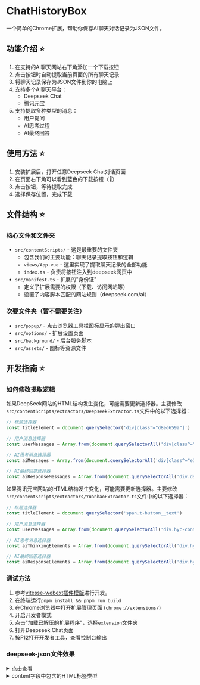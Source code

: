 # ChatHistoryBox

一个简单的Chrome扩展，帮助你保存AI聊天对话记录为JSON文件。

## 功能介绍 ⭐
1. 在支持的AI聊天网站右下角添加一个下载按钮
2. 点击按钮时自动提取当前页面的所有聊天记录
3. 将聊天记录保存为JSON文件到你的电脑上
4. 支持多个AI聊天平台：
   - Deepseek Chat
   - 腾讯元宝
5. 支持提取多种类型的消息：
   - 用户提问
   - AI思考过程
   - AI最终回答

## 使用方法 ⭐
1. 安装扩展后，打开任意Deepseek Chat对话页面
2. 在页面右下角可以看到蓝色的下载按钮（💾）
3. 点击按钮，等待提取完成
4. 选择保存位置，完成下载

## 文件结构 ⭐

### 核心文件和文件夹
- `src/contentScripts/` - 这是最重要的文件夹
  - 包含我们的主要功能：聊天记录提取按钮和逻辑
  - `views/App.vue` - 这里实现了提取聊天记录的全部功能
  - `index.ts` - 负责将按钮注入到deepseek网页中
- `src/manifest.ts` - 扩展的"身份证"
  - 定义了扩展需要的权限（下载、访问网站等）
  - 设置了内容脚本匹配的网站规则（deepseek.com/ai）

### 次要文件夹（暂不需要关注）
  - `src/popup/` - 点击浏览器工具栏图标显示的弹出窗口
  - `src/options/` - 扩展设置页面
  - `src/background/` - 后台服务脚本
  - `src/assets/` - 图标等资源文件

## 开发指南 ⭐

### 如何修改提取逻辑
如果DeepSeek网站的HTML结构发生变化，可能需要更新选择器。主要修改`src/contentScripts/extractors/DeepseekExtractor.ts`文件中的以下选择器：

```javascript
// 标题选择器
const titleElement = document.querySelector('div[class^="d8ed659a"]')

// 用户消息选择器
const userMessages = Array.from(document.querySelectorAll('div[class^="fbb"]'))

// AI思考消息选择器
const aiMessages = Array.from(document.querySelectorAll('div[class^="e16"]'))

// AI最终回答选择器
const aiResponseMessages = Array.from(document.querySelectorAll('div.ds-markdown.ds-markdown--block'))
```

如果腾讯元宝网站的HTML结构发生变化，可能需要更新选择器。主要修改`src/contentScripts/extractors/YuanbaoExtractor.ts`文件中的以下选择器：

```javascript
// 标题选择器
const titleElement = document.querySelector('span.t-button__text')

// 用户消息选择器
const userMessages = Array.from(document.querySelectorAll('div.hyc-content-text'))

// AI思考消息选择器
const aiThinkingElements = Array.from(document.querySelectorAll('div.hyc-component-reasoner__think-content'))

// AI最终回答选择器
const aiResponseElements = Array.from(document.querySelectorAll('div.hyc-component-reasoner__text'))
```

### 调试方法
1. 参考[vitesse-webext插件模版](https://github.com/antfu-collective/vitesse-webext)进行开发。
2. 在终端运行`pnpm install && pnpm run build`
3. 在Chrome浏览器中打开扩展管理页面 (`chrome://extensions/`)
4. 开启开发者模式
5. 点击"加载已解压的扩展程序"，选择`extension`文件夹
6. 打开Deepseek Chat页面
7. 按F12打开开发者工具，查看控制台输出

### deepseek-json文件效果
<details>
<summary>点击查看</summary>

```json
{
  "title": "微信公众号文章的网址是什么",
  "url": "https://chat.deepseek.com/a/chat/s/014e5956-cfc3-4ae9-9223-fb33b97a4070",
  "messages": [
    {
      "id": "user-0",
      "role": "user",
      "content": "微信公众号文章的网址是什么"
    },
    {
      "id": "ai-response-0",
      "role": "assistant",
      "content": "<p>服务器繁忙，请稍后再试。</p>",
      "rawText": "服务器繁忙，请稍后再试。"
    },
    {
      "id": "user-1",
      "role": "user",
      "content": "《微信公众号文章的网址是什么》"
    },
    {
      "id": "ai-thinking-1",
      "role": "thinking",
      "content": "好的，用户问微信公众号文章的网址是什么。首先，我需要确定用户的具体需求。微信公众号文章的链接通常以mp.weixin.qq.com开头，后面跟着一串参数。但用户可能不知道如何获取这些链接，或者他们可能遇到了什么问题。\n\n\n\n接下来，我得考虑用户为什么会问这个问题。可能的情况是，他们想分享自己的文章链接，或者想保存别人的文章链接，但不知道在哪里找到。也有可能是他们遇到了链接无法打开的问题，需要确认正确的格式。\n\n\n\n然后，我需要确认微信公众号文章的链接结构。通常，文章的URL是https://mp.weixin.qq.com/s/后面跟着随机字符。例如，用户可能看到的是这样的链接。不过，有时候用户可能复制了错误的链接，比如从微信内部打开时显示的临时链接，这种链接可能有时效性，过期后无法访问。\n\n\n\n另外，需要注意微信公众号文章的一些限制。比如，未认证的公众号文章可能无法被搜索引擎收录，或者只能在微信内部分享。用户可能误以为这些链接有问题，但其实这是正常现象。此外，原创文章可能有不同的处理方式，比如需要授权才能转载。\n\n\n\n用户可能还关心如何正确获取文章的永久链接。这时候需要指导他们通过公众号后台或者文章详情页获取正确的URL。同时，提醒他们注意链接的有效性，避免使用临时链接。\n\n\n\n还需要考虑用户是否有其他深层需求。比如，他们可能想将文章嵌入到自己的网站中，或者进行数据分析，这时候需要告知他们微信的限制，比如只能在微信内打开，无法直接外部访问。\n\n\n\n最后，总结回答时要清晰列出链接结构、获取方法以及常见问题，确保用户能全面理解。同时，使用友好的语气，避免使用过于专业的术语，让用户容易理解。"
    },
    {
      "id": "ai-response-1",
      "role": "assistant",
      "content": "<p>微信公众号文章的网址通常以 <code>https://mp.weixin.qq.com/s/</code> 开头，后跟一串由字母和数字组成的随机字符，例如：</p><div class=\"md-code-block\"><div class=\"md-code-block-banner-wrap\"><div class=\"md-code-block-banner\"><div class=\"md-code-block-infostring\"></div><div class=\"md-code-block-action\"><div class=\"ds-markdown-code-copy-button\">复制</div></div></div></div><pre>https://mp.weixin.qq.com/s/AbcDefGhiJklMnoPqRsTuV</pre></div><h3>注意事项：</h3><ol start=\"1\"><li><p><strong>如何获取链接</strong>：</p><ul><li><p>在微信内打开文章 → 点击右上角菜单（三个点）→ 选择“复制链接”。</p></li><li><p>通过公众号后台（电脑端）的文章管理</p></li></ul></li></ol>",
      "rawText": "微信公众号文章的网址通常以 https://mp.weixin.qq.com/s/ 开头，后跟一串由字母和数字组成的随机字符，例如：复制https://mp.weixin.qq.com/s/AbcDefGhiJklMnoPqRsTuV注意事项：如何获取链接：在微信内打开文章 → 点击右上角菜单（三个点）→ 选择“复制链接”。通过公众号后台（电脑端）的文章管理"
    },
    {
      "id": "user-2",
      "role": "user",
      "content": "这一次是没有深度思考的对话"
    },
    {
      "id": "ai-response-2",
      "role": "assistant",
      "content": "<p>明白了！如果你有需要深入探讨的话题或问题，随时告诉我，我会尽力提供更有深度的分析和见解！😊 如果只是轻松的对话，我也会配合你，保持轻松愉快的氛围～ 有什么想聊的吗？</p>",
      "rawText": "明白了！如果你有需要深入探讨的话题或问题，随时告诉我，我会尽力提供更有深度的分析和见解！😊 如果只是轻松的对话，我也会配合你，保持轻松愉快的氛围～ 有什么想聊的吗？"
    }
  ]
}
```
</details>

<details>
<summary>content字段中包含的HTML标签类型</summary>

1. 基础标签：
- `<p>` - 段落标签
- `<div>` - 容器标签
- `<pre>` - 预格式化文本标签

2. 文本格式化标签：
- `<strong>` - 加粗文本
- `<code>` - 代码文本

3. 列表标签：
- `<ol>` - 有序列表，带有 start 属性
- `<ul>` - 无序列表
- `<li>` - 列表项

4. 其他标签：
- `<h3>` - 三级标题
- `<hr>` - 水平分割线
- `<a>` - 链接标签，带有 target 和 rel 属性
- `<span>` - 行内元素，带有 class 属性

5. 特殊结构：
- 代码块结构：使用`md-code-block` 相关的 class 来构建代码块界面
- 复制按钮功能：通过`ds-markdown-code-copy-button` class 实现

</details>
